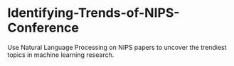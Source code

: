 # Identifying-Trends-of-NIPS-Conference
Use Natural Language Processing on NIPS papers to uncover the trendiest topics in machine learning research.
